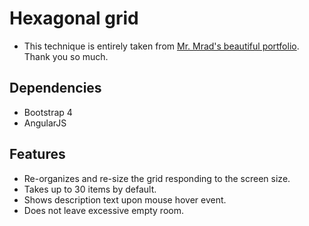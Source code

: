 # Hexagonal grid
- This technique is entirely taken from [Mr. Mrad's beautiful portfolio](http://rachidmrad.com/). Thank you so much.

## Dependencies
- Bootstrap 4
- AngularJS

## Features
- Re-organizes and re-size the grid responding to the screen size.
- Takes up to 30 items by default.
- Shows description text upon mouse hover event.
- Does not leave excessive empty room.
